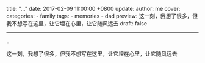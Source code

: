 title: "..."
date: 2017-02-09 11:00:00 +0800
update:
author: me
cover:
categories:
    - family
tags:
    - memories
    - dad
preview: 这一刻，我想了很多，但我不想写在这里，让它埋在心里，让它随风远去
draft: false

---

..

这一刻，我想了很多，但我不想写在这里，让它埋在心里，让它随风远去
